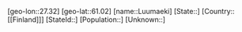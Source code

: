 ﻿---
location: [61.02,27.32]
type: City
tags:
- geo/City


SpocWebEntityId: 32152
isDeleted: false
confidential: public

---
[geo-lon::27.32]
[geo-lat::61.02]
[name::Luumaeki]
[State::]
[Country::[[Finland]]]
[StateId::]
[Population::]
[Unknown::]

